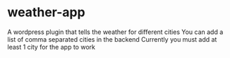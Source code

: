 # weather-app
A wordpress plugin that tells the weather for different cities
You can add a list of comma separated cities in the backend 
Currently you must add at least 1 city for the app to work
